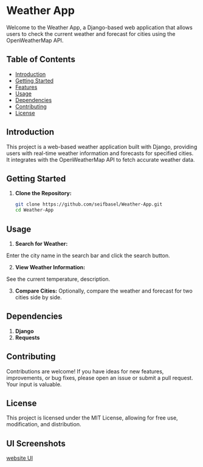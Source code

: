 # Weather App

Welcome to the Weather App, a Django-based web application that allows users to check the current weather and forecast for cities using the OpenWeatherMap API.

## Table of Contents

- [Introduction](#introduction)
- [Getting Started](#getting-started)
- [Features](#features)
- [Usage](#usage)
- [Dependencies](#dependencies)
- [Contributing](#contributing)
- [License](#license)

## Introduction

This project is a web-based weather application built with Django, providing users with real-time weather information and forecasts for specified cities. It integrates with the OpenWeatherMap API to fetch accurate weather data.

## Getting Started

1. **Clone the Repository:**
   ```bash
   git clone https://github.com/seifbasel/Weather-App.git
   cd Weather-App
## Usage
1. **Search for Weather:**

Enter the city name in the search bar and click the search button.

2. **View Weather Information:**

See the current temperature, description.

3. **Compare Cities:**
Optionally, compare the weather and forecast for two cities side by side.

## Dependencies

1. **Django**
2. **Requests**

## Contributing
Contributions are welcome! If you have ideas for new features, improvements, or bug fixes, please open an issue or submit a pull request. Your input is valuable.

## License
This project is licensed under the MIT License, allowing for free use, modification, and distribution.

## UI Screenshots
[website UI](weather-websit.png)